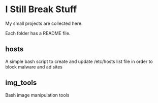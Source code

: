 
# I Still Break Stuff

My small projects are collected here.

Each folder has a README file.

## hosts
A simple bash script to create and update /etc/hosts list file in order to block malware and ad sites

## img_tools
Bash image manipulation tools
